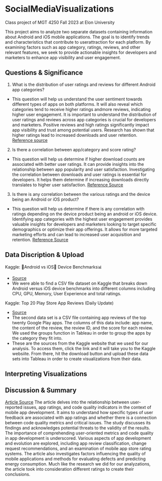 # SocialMediaVisualizations
Class project of MGT 4250 Fall 2023 at Elon University

This project aims to analyze two separate datasets containing information about Android and iOS mobile applications. The goal is to identify trends and characteristics that contribute to userattraction for each platform. By examining factors such as app category, ratings, reviews, and other relevant features, we seek to provide actionable insights for developers and marketers to enhance app visibility and user engagement.

## Questions & Significance 
1) What is the distribution of user ratings and reviews for different Android app categories?
  -  This question will help us understand the user sentiment towards different types of apps on both platforms. It will also reveal which categories tend to receive higher ratings andmore reviews, indicating higher user engagement. It is important to understand the distribution of user ratings and reviews across app categories is crucial for developers and marketers. Positive reviews and high ratings significantly impact app visibility and trust among potential users. Research has shown that higher ratings lead to increased downloads and user retention.
[Reference source](https://www.alchemer.com/resources/blog/differences-between-ios-and-android-app-ratings-and-reviews/)
2) Is there a correlation between app/category and score rating?
  - This question will help us determine if higher download counts are associated with better user ratings. It can provide insights into the relationship between app popularity and user satisfaction. Investigating the correlation between downloads and user ratings is essential for developers. It helps them determine if increasing downloads directly translates to higher user satisfaction.
[Reference Source](https://www.businessofapps.com/insights/ratings-reviews-affect-consumer-decision-download-apps/)
3) Is there is any correlation between the various ratings and the device being an Android or iOS product?
  - This question will help us determine if there is any correlation with ratings depending on the device product being an android or iOS device.  Identifying app categories with the highest user engagement provides valuable insights for developers and marketers looking to target specific demographics or optimize their app offerings. It allows for more targeted marketing efforts and can lead to increased user acquisition and retention.
[Reference Source](https://www.businessofapps.com/data/most-popular-apps/ )

## Data Discription & Upload
Kaggle: 🤖Android vs iOS🍎 Device Benchmarks📊 
  - [Source](https://www.kaggle.com/datasets/alanjo/android-vs-ios-devices-crossplatform-benchmarks/)
  - We were able to find a CSV file dataset on Kaggle that breaks down Android versus iOS device benchmarks into different columns including CPU, GPU, Memory, User Experience and total ratings.

Kaggle: Top 20 Play Store App Reviews (Daily Update) 
  - [Source](https://www.kaggle.com/datasets/odins0n/top-20-play-store-app-reviews-daily-update)
  - The second data set is a CSV file containing app reviews of the top twenty Google Play apps. The columns of this data include: app name, the content of the review, the review ID, and the score for each review. We used the groups function in Tableau in order to group the apps by the category they fit into.
  - These are the sources from the Kaggle website that we used for our analysis. To access them, click the link and it will take you to the Kaggle websiite. From there, hit the download button and upload these data sets into Tableau in order to create visualizations from their data.

## Interpreting Visualizations

## Discussion & Summary
[Article Source](https://onlinelibrary.wiley.com/doi/epdf/10.1002/smr.2316)
The article delves into the relationship between user-reported issues, app ratings, and code quality indicators in the context of mobile app development. It aims to understand how specific types of user feedback are associated with app ratings and whether there is a connection between code quality metrics and critical issues. The study discusses its findings and acknowledges potential threats to the validity of the results. The importance of comprehending user-oriented metrics and code quality in app development is underscored. Various aspects of app development and evolution are explored, including app review classification, change request recommendations, and an examination of mobile app store rating systems. The article also investigates factors influencing the quality of mobile applications and methods for evaluating defects and predicting energy consumption. Much like the research we did for our analyzations, the article took into consideration different ratings to create their conclusions. 
